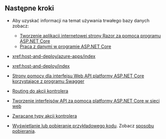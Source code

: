 ## <a name="next-steps"></a>Następne kroki

* Aby uzyskać informacji na temat używania trwałego bazy danych zobacz:

  * [Tworzenie aplikacji internetowej strony Razor za pomocą programu ASP.NET Core](xref:tutorials/index)
  * [Praca z danymi w programie ASP.NET Core](xref:data/index)

* <xref:host-and-deploy/azure-apps/index>
* <xref:host-and-deploy/index>
* [Strony pomocy dla interfejsu Web API platformy ASP.NET Core korzystające z programu Swagger](xref:tutorials/web-api-help-pages-using-swagger)
* [Routing do akcji kontrolera](xref:mvc/controllers/routing)
* [Tworzenie interfejsów API za pomocą platformy ASP.NET Core w sieci web](xref:web-api/index)
* [Zwracane typy akcji kontrolera](xref:web-api/action-return-types)
* [Wyświetlanie lub pobieranie przykładowego kodu](https://github.com/aspnet/Docs/tree/master/aspnetcore/tutorials/first-web-api/samples). Zobacz [sposobu pobierania](xref:index#how-to-download-a-sample).
